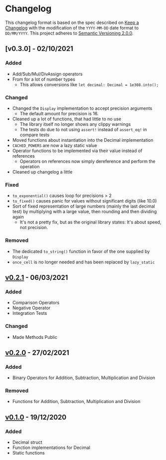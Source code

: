 # Changelog

This changelog format is based on the spec described on [Keep a Changelog](https://keepachangelog.com/en/1.0.0/) with the modification of the `YYYY-MM-DD` date format to `DD/MM/YYYY`.
This project adheres to [Semantic Versioning 2.0.0](https://semver.org/spec/v2.0.0.html).

<!-- This is an example of a update block
  ## [v1.0.0] - 01/01/2021
  ### Added
  ### Changed
  ### Deprecated
  ### Removed
  ### Fixed
  ### Security
-->

## [v0.3.0] - 02/10/2021

### Added

- Add/Sub/Mul/DivAssign operators
- From for a lot of number types
  - This allows conversions like `let decimal: Decimal = 1e308.into();`

### Changed

- Changed the `Display` implementation to accept precision arguments
  - The default amount for precision is 16.
- Cleaned up a lot of functions, that had little to no use
  - The library itself no longer shows any clippy warnings
  - The tests do due to not using `assert!` instead of `assert_eq!` in compare tests
- Moved functions about instantiation into the Decimal implementation
- `CACHED_POWERS` are now a lazy static value
- Operator functions to be implemented via their value instead of references
  - Operators on references now simply dereference and perform the operation
- Cleaned up changelog a little

### Fixed

- `to_exponential()` causes loop for precisions > 2
- `to_fixed()` causes panic for values without significant digits (like 10.0)
- Sort of fixed representation of large numbers (mainly the last decimal test) by multiplying with a large value, then rounding and then dividing again
  - It's not a pretty fix, but as the original library states: It's about speed, not precision.

### Removed

- The dedicated `to_string()` function in favor of the one supplied by `Display`
- `once_cell` is no longer needed and has been replaced by `lazy_static`

## [v0.2.1] - 06/03/2021

### Added

- Comparison Operators
- Negative Operator
- Integration Tests

### Changed

- Made Methods Public

## [v0.2.0] - 27/02/2021

### Added

- Binary Operators for Addition, Subtraction, Multiplication and Division

### Removed

- Functions for Addition, Subtraction, Multiplication and Division

## [v0.1.0] - 19/12/2020

### Added

- Decimal struct
- Function implementations for Decimal
- Static functions


[v0.2.1]: https://github.com/Redfire75369/break-infinity.rs/compare/087957eea4b35f8c6cfd3d6aba07c999e52a3dca..master
[v0.2.0]: https://github.com/Redfire75369/break-infinity.rs/compare/05b2c2e215296715d75fee23a018a3904e0808e4..087957eea4b35f8c6cfd3d6aba07c999e52a3dca
[v0.1.0]: https://github.com/Redfire75369/break-infinity.rs/tree/05b2c2e215296715d75fee23a018a3904e0808e4

